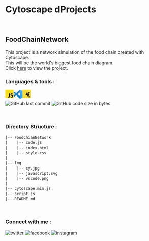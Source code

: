 # Cytoscape dProjects 
<br/>

## FoodChainNetwork
This project is a network simulation of the food chain created with Cytoscape.\
This will be the world's biggest food chain diagram.\
Click [here](https://cytoscapeprojects.github.io/FoodChainNetwork/) to view the project.

### Languages & tools :
[<img align="left" alt="javascript" width="26px" src="./Img/javascript.svg">][js]
[<img align="left" alt="vscode" width="28px" src="./Img/vscode.png">][vscode]
[<img align="left" alt="Cytoscape" width="26px" src="./Img/cy.jpg">][cy]
<br/><br/>
![GitHub last commit](https://img.shields.io/github/last-commit/CytoscapeProjects/CytoscapeProjects.github.io?color=blue&label=Last%20Commit%3A&style=for-the-badge)
![GitHub code size in bytes](https://img.shields.io/github/languages/code-size/CytoscapeProjects/CytoscapeProjects.github.io?label=Repo%20Size%3A&style=for-the-badge)

<br/>

### Directory Structure :
    |-- FoodChianNetwork
    |    |-- code.js
    |    |-- index.html
    |    |-- style.css
    |
    |-- Img
    |    |-- cy.jpg
    |    |-- javascript.svg
    |    |-- vscode.png
    |
    |-- cytoscape.min.js   
    |-- script.js   
    |-- README.md   

<br/>

### Connect with me :  
<a href="https://twitter.com/Abhilash_TU" target="_blank">
<img src=https://img.shields.io/badge/twitter-%2300acee.svg?&style=for-the-badge&logo=twitter&logoColor=white alt=twitter style="margin-bottom: 5px;" />
</a>
<a href="https://www.facebook.com/Abhilashtuofficial" target="_blank">
<img src=https://img.shields.io/badge/facebook-%232E87FB.svg?&style=for-the-badge&logo=facebook&logoColor=white alt=facebook style="margin-bottom: 5px;" />
</a>
<a href="https://www.instagram.com/abhilash_tu/" target="_blank">
<img src=https://img.shields.io/badge/instagram-%23000000.svg?&style=for-the-badge&logo=instagram&logoColor=white alt=instagram style="margin-bottom: 5px;" />
</a>  
<br/>

[website]: https://abhilashtuofficial.github.io/
[vscode]: https://github.com/AbhilashTUofficial/
[js]: https://github.com/AbhilashTUofficial/JavaScript-programming
[cy]: https://github.com/AbhilashTUofficial/